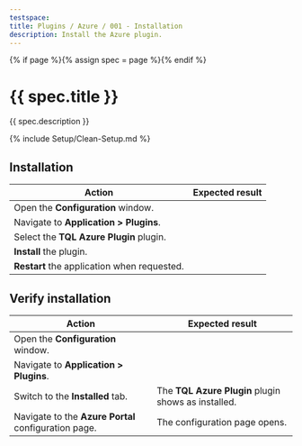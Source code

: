 ```yaml
---
testspace:
title: Plugins / Azure / 001 - Installation
description: Install the Azure plugin.
---
```


{% if page %}{% assign spec = page %}{% endif %}

# {{ spec.title }}

{{ spec.description }}

{% include Setup/Clean-Setup.md %}

## Installation

| Action                                      | Expected result |
| ------------------------------------------- | --------------- |
| Open the **Configuration** window.          |                 |
| Navigate to **Application > Plugins**.      |
| Select the **TQL Azure Plugin** plugin.     |                 |
| **Install** the plugin.                     |                 |
| **Restart** the application when requested. |                 |

## Verify installation

| Action                                               | Expected result                                     |
| ---------------------------------------------------- | --------------------------------------------------- |
| Open the **Configuration** window.                   |                                                     |
| Navigate to **Application > Plugins**.               |                                                     |
| Switch to the **Installed** tab.                     | The **TQL Azure Plugin** plugin shows as installed. |
| Navigate to the **Azure Portal** configuration page. | The configuration page opens.                       |
